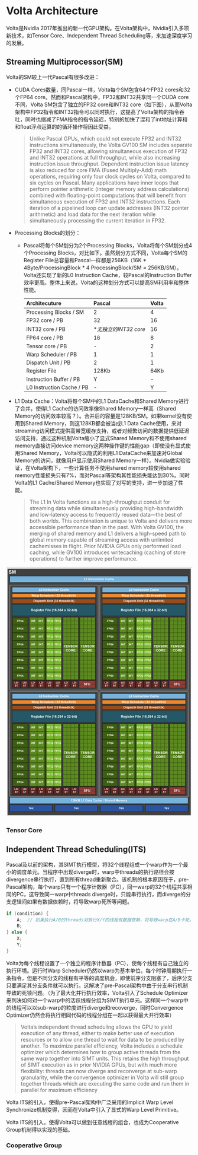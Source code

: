 # Volta Architecture

Volta是Nvidia 2017年推出的新一代GPU架构。在Volta架构中，Nvidia引入多项新技术，如Tensor Core、Independent Thread Scheduling等，来加速深度学习的发展。

## Streaming Multiprocessor(SM)
Volta的SM较上一代Pascal有很多改进：
- CUDA Cores数量，同Pascal一样，Volta每个SM包含64个FP32 cores和32个FP64 core。然而和Pascal架构中，FP32和INT32共享同一个CUDA core不同，Volta SM包含了独立的FP32 core和INT32 core（如下图），从而Volta架构中FP32指令和INT32指令可以同时执行，这提高了Volta架构的指令吞吐，同时也缩减了FMA指令的指令延迟，特别的加快了混和了int地址计算和和float浮点运算的的循环操作将因此受益。
    >Unlike Pascal GPUs, which could not execute FP32 and INT32 instructions simultaneously, the Volta GV100 SM includes separate FP32 and INT32 cores, allowing simultaneous execution of FP32 and INT32 operations at full throughput, while also increasing instruction issue throughput. Dependent instruction issue latency is also reduced for core FMA (Fused Multiply-Add) math operations, requiring only four clock cycles on Volta, compared to six cycles on Pascal.
    Many applications have inner loops that perform pointer arithmetic (integer memory address calculations) combined with floating-point computations that will benefit from simultaneous execution of FP32 and INT32 instructions. Each iteration of a pipelined loop can update addresses (INT32 pointer arithmetic) and load data for the next iteration while simultaneously processing the current iteration in FP32.

- Processing Blocks的划分：
    - Pascal将每个SM划分为2个Processing Blocks，Volta将每个SM划分成4个Processing Blocks，对比如下。虽然划分方式不同，Volta每个SM的Register File总容量和Pascal一样都是256KB（16K * 4Byte/ProcessingBlock * 4 ProcessingBlock/SM = 256KB/SM）。Volta还实现了新的L0 Instruction Cache，较Pascal的Instruction Buffer效率更高。整体上来说，Volta的这种划分方式可以提高SM利用率和整体性能。

        | Architecuture | Pascal | Volta |
        |---------------|--------|-------|
        | Processing Blocks / SM | 2 | 4 |
        | FP32 core / PB  | 32 | 16|
        | INT32 core / PB | *_无独立的INT32 core_ | 16|
        | FP64 core / PB  | 16 | 8|        
        | Tensor core / PB  | - | 2 |        
        | Warp Scheduler / PB | 1 | 1|
        | Dispatch Unit / PB  | 2 | 1|
        | Register File | 128Kb | 64Kb|
        | Instruction Buffer / PB | Y | - |
        | L0 Instruction Cache / PB | - | Y |


- L1 Data Cache：Volta将每个SM中的L1 DataCache和Shared Memory进行了合并，使得L1 Cache的访问效率像Shared Memory一样高（Shared Memory的访问效率较高？）。合并后的容量是128KB/SM。如果kernel没有使用到Shared Memory，则这128KB都会被当成L1 Data Cache使用，来对streaming访问模式提供高带宽缓存支持，或者对频繁访问的数据提供低延迟访问支持，通过这种机制Volta缩小了显式Shared Memory和不使用shared memory直接访问device memory这两种操作键的性能gap（即使没有显式使用Shared Memory，Volta可以隐式的利用L1 DataCache来加速对Global Memory的访问，就像用户显示使用Shared Memory一样）。Nvidia做实验验证，在Volta架构下，一些计算任务不使用shared memory较使用shared memory性能损失只有7%，而对Pascal等架构其性能损失能达到30%。同时Volta的L1 Cache/Shared Memory也实现了对写的支持，进一步加速了性能。

    > The L1 In Volta functions as a high-throughput conduit for streaming data while simultaneously providing high-bandwidth and low-latency access to frequently reused data—the best of both worlds. This combination is unique to Volta and delivers more accessible performance than in the past.
     With Volta GV100, the merging of shared memory and L1 delivers a high-speed path to global memory capable of streaming access with unlimited cachemisses in flight. Prior NVIDIA GPUs only performed load caching, while GV100 introduces writecaching (caching of store operations) to further improve performance.


![Volta SM](images/Volta-GV100-Streaming-Multiprocessor.png)

### Tensor Core

## Independent Thread Scheduling(ITS)
Pascal及以前的架构，其SIMT执行模型，将32个线程组成一个warp作为一个最小的调度单元。当程序中出现diverge时，warp中threads的执行路径会按divergence串行执行，直到所有thread重新聚合。该机制的根本原因在于，pre-Pascal架构，每个warp只有一个程序计数器（PC），同一warp的32个线程共享相同的PC，这导致同一warp中threads diverge时，只能串行执行，而diverge的分支逻辑间如果有数据依赖时，将导致warp死所等问题。
``` cpp
if (condition) {
    A;  // 如果执行A/B的threads对执行X/Y的线程有数据依赖，将导致warp在A/B卡死。
    B;
} else {
    X;
    Y;
}
```
Volta为每个线程设置了一个独立的程序计数器（PC），使每个线程有自己独立的执行环境。运行时Warp Scheduler仍然以warp为基本单位，每个时钟周期执行一条指令，但是不同分支的线程有平等的调度机会，即使前序分支阻塞了，后序分支只要满足其分支条件就可以执行。这解决了pre-Pascal架构中由于分支串行机制导致的死锁问题。（为了最大化并行执行效率，Volta引入了Schedule Optimizer来判决如何对一个warp中的活跃线程分组为SIMT执行单元。这样同一个warp中的线程可以以sub-warp的粒度进行diverge和recoverge，同时Convergence Optimizer仍然会将执行相同代码的线程分组在一起以获得最大并行效率）
> Volta’s independent thread scheduling allows the GPU to yield execution of any thread, either to make better use of execution resources or to allow one thread to wait for data to be produced by another. To maximize parallel efficiency, Volta includes a schedule optimizer which determines how to group active threads from the same warp together into SIMT units. This retains the high throughput of SIMT execution as in prior NVIDIA GPUs, but with much more flexibility: threads can now diverge and reconverge at sub-warp granularity, while the convergence optimizer in Volta will still group together threads which are executing the same code and run them in parallel for maximum efficiency


Volta ITS的引入，使得pre-Pascal架构中广泛采用的Implicit Warp Level Synchronize机制变得，因而在Volta中引入了显式的Warp Level Primitive。

Volta ITS的引入，使得Volta可以做到任意线程的组合，也成为Cooperative Group机制得以实现的基础。

### Cooperative Group